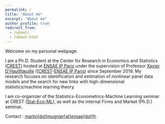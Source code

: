 ```yaml
---
permalink: /
title: "About me"
excerpt: "About me"
author_profile: true
redirect_from: 
  - /about/
  - /about.html
---
```


Welcome on my personal webpage.

I am a Ph.D. Student at the Center for Research in Economics and Statistics ([CREST](http://crest.science/)) hosted at [ENSAE IP Paris](https://www.ensae.fr/) under the supervision of Professor [Xavier D'Haultfœuille](https://faculty.crest.fr/xdhaultfoeuille/) ([[CREST](http://crest.science/)-[ENSAE IP Paris](https://www.ensae.fr/)) since September 2019. My research focuses on identification and estimation of nonlinear panel data models and the search for new links with high-dimensional statistics/machine learning theory.

I am co-organizer of the Statistics-Econometrics-Machine Learning seminar at CREST ([Stat-Eco-ML](https://statecoml.github.io/)), as well as the internal Firms and Market (Ph.D.) seminar.

Contact : [martin[dot]mugnier[at]ensae[dot]fr](mailto:martin.mugnier@ensae.fr).

